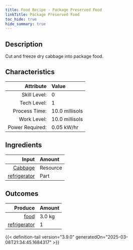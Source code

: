 ```yaml
---
title: Food Recipe - Package Preserved Food
linkTitle: Package Preserved Food
toc_hide: true
hide_summary: true
---
```

<!-- This is generated by the MarsSim HelpGenertor, do not edit. -->

## Description
Cut and freeze dry cabbage into package food.

## Characteristics

| Attribute      | Value |
|--------:|:------|
|Skill Level:|0|
|Tech Level:|1|
|Process Time:|10.0 millisols|
|Work Level:|10.0 millisols|
|Power Required:|0.05 kW/hr|

## Ingredients

| Input      | Amount |
|--------:|:------|
|[Cabbage](/docs/definitions/resource/cabbage)|Resource|3.0 kg|
|[refrigerator](/docs/definitions/part/refrigerator)|Part|1|

## Outcomes


| Produce      | Amount |
|--------:|:------|
|[food](/docs/definitions/resource/food)|3.0 kg|
|[refrigerator](/docs/definitions/part/refrigerator)|1|



{{< definition-tail version="3.9.0" generatedOn="2025-03-08T21:34:45.1684317" >}}



